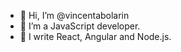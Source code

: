 - 👋 Hi, I’m @vincentabolarin
- 👀 I’m a JavaScript developer.
- 🌱 I write React, Angular and Node.js.

<!---
vincentabolarin/vincentabolarin is a ✨ special ✨ repository because its `README.md` (this file) appears on your GitHub profile.
You can click the Preview link to take a look at your changes.
--->
